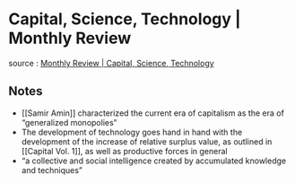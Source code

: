 # Capital, Science, Technology | Monthly Review

source
: [Monthly Review | Capital, Science, Technology](https://monthlyreview.org/2021/03/01/capital-science-technology/)


<a id="org8b82903"></a>

## Notes

-   [[Samir Amin]] characterized the current era of capitalism as the era of &ldquo;generalized monopolies&rdquo;
-   The development of technology goes hand in hand with the development of the increase of relative surplus value, as outlined in [[Capital Vol. 1]], as well as productive forces in general
-   &ldquo;a collective and social intelligence created by accumulated knowledge and techniques&rdquo;
